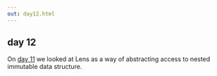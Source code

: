 ```yaml
---
out: day12.html
---
```


  [day11]: http://eed3si9n.com/learning-scalaz-day11

day 12
------

On [day 11][day11] we looked at Lens as a way of abstracting access to nested immutable data structure.
